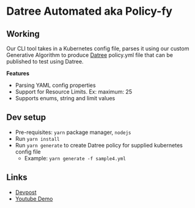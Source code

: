 # Datree Automated aka Policy-fy

## Working
Our CLI tool takes in a Kubernetes config file, parses it using our custom Generative Algorithm to produce [Datree](https://www.datree.io/) policy.yml file that can be published to test using Datree.

**Features**

- Parsing YAML config properties
- Support for Resource Limits. Ex: maximum: 25
- Supports enums, string and limit values

## Dev setup

- Pre-requisites: `yarn` package manager, `nodejs`
- Run `yarn install`
- Run `yarn generate` to create Datree policy for supplied kubernetes config file
  - Example: `yarn generate -f sample4.yml`

## Links

- [Devpost](https://devpost.com/software/shhhh)
- [Youtube Demo](https://www.youtube.com/watch?v=o3AQUmHE-Ms)
